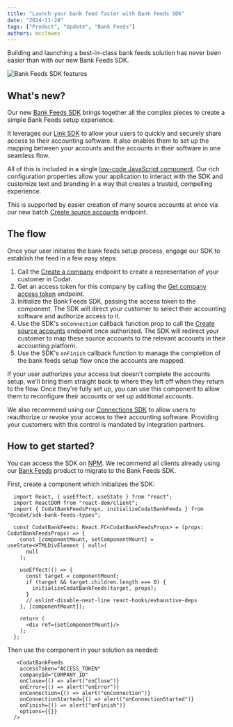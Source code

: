 ```yaml
---
title: "Launch your bank feed faster with Bank Feeds SDK"
date: "2024-11-24"
tags: ["Product", "Update", "Bank Feeds"]
authors: mcclowes
---
```


Building and launching a best-in-class bank feeds solution has never been easier than with our new Bank Feeds SDK.

<!--truncate-->

![Bank Feeds SDK features](/img/updates/bank-feeds-bento.png)

## What's new?

Our new [Bank Feeds SDK](https://www.npmjs.com/package/@codat/sdk-bank-feeds-types) brings together all the complex pieces to create a simple Bank Feeds setup experience.

It leverages our [Link SDK](auth-flow/authorize-embedded-link) to allow your users to quickly and securely share access to their accounting software. It also enables them to set up the mapping between your accounts and the accounts in their software in one seamless flow.

All of this is included in a single [low-code JavaScript component](https://www.npmjs.com/package/@codat/sdk-bank-feeds-types). Our rich configuration properties allow your application to interact with the SDK and customize text and branding in a way that creates a trusted, compelling experience.

This is supported by easier creation of many source accounts at once via our new batch [Create source accounts](/bank-feeds-api#/operations/create-batch-source-account) endpoint.

## The flow

Once your user initiates the bank feeds setup process, engage our SDK to establish the feed in a few easy steps:

1. Call the [Create a company](/bank-feeds-api#/operations/create-company) endpoint to create a representation of your customer in Codat.
2. Get an access token for this company by calling the [Get company access token](/platform-api#/operations/get-company-access-token) endpoint.
3. Initialize the Bank Feeds SDK, passing the access token to the component. The SDK will direct your customer to select their accounting software and authorize access to it.
4. Use the SDK's `onConnection` callback function prop to call the [Create source accounts](/bank-feeds-api#/operations/create-batch-source-account) endpoint once authorized. The SDK will redirect your customer to map these source accounts to the relevant accounts in their accounting platform.
5. Use the SDK's `onFinish` callback function to manage the completion of the bank feeds setup flow once the accounts are mapped. 

If your user authorizes your access but doesn't complete the accounts setup, we'll bring them straight back to where they left off when they return to the flow. Once they're fully set up, you can use this component to allow them to reconfigure their accounts or set up additional accounts. 

We also recommend using our [Connections SDK](/auth-flow/optimize/connection-management) to allow users to reauthorize or revoke your access to their accounting software. Providing your customers with this control is mandated by integration partners.

## How to get started?

You can access the SDK on [NPM](https://www.npmjs.com/package/@codat/sdk-bank-feeds-types). We recommend all clients already using our [Bank Feeds](/bank-feeds/overview) product to migrate to the Bank Feeds SDK. 

First, create a component which initializes the SDK:

```react
  import React, { useEffect, useState } from "react";
  import ReactDOM from "react-dom/client";
  import { CodatBankFeedsProps, initializeCodatBankFeeds } from "@codat/sdk-bank-feeds-types";
  
  const CodatBankFeeds: React.FC<CodatBankFeedsProps> = (props: CodatBankFeedsProps) => {
    const [componentMount, setComponentMount] = useState<HTMLDivElement | null>(
      null
    );
  
    useEffect(() => {
      const target = componentMount;
      if (target && target.children.length === 0) {
        initializeCodatBankFeeds(target, props);
      }
      // eslint-disable-next-line react-hooks/exhaustive-deps
    }, [componentMount]);
  
    return (
      <div ref={setComponentMount}/>
    );
  };
```

Then use the component in your solution as needed:

```react
   <CodatBankFeeds
    accessToken="ACCESS_TOKEN"
    companyId="COMPANY_ID"
    onClose={() => alert("onClose")}
    onError={() => alert("onError")}
    onConnection={() => alert("onConnection")}
    onConnectionStarted={() => alert("onConnectionStarted")}
    onFinish={() => alert("onFinish")}
    options={{}}
  />
```
